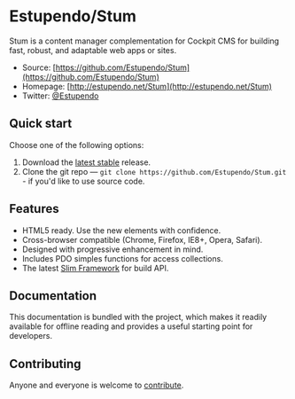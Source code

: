 # Estupendo/Stum

Stum is a content manager complementation for Cockpit CMS for building fast,
robust, and adaptable web apps or sites.

* Source: [https://github.com/Estupendo/Stum](https://github.com/Estupendo/Stum)
* Homepage: [http://estupendo.net/Stum](http://estupendo.net/Stum)
* Twitter: [@Estupendo](http://twitter.com/Estupendo)


## Quick start

Choose one of the following options:

1. Download the [latest stable](https://github.com/Estupendo/Stum/releases) release.
2. Clone the git repo — `git clone
   https://github.com/Estupendo/Stum.git` - if you'd like to
   use source code.


## Features

* HTML5 ready. Use the new elements with confidence.
* Cross-browser compatible (Chrome, Firefox, IE8+, Opera, Safari).
* Designed with progressive enhancement in mind.
* Includes PDO simples functions for access collections.
* The latest [Slim Framework](http://www.slimframework.com/) for build API.


## Documentation

This documentation is bundled with the project, which makes it readily available for
offline reading and provides a useful starting point for developers.


## Contributing

Anyone and everyone is welcome to [contribute](https://github.com/Estupendo/Stum/issues).
